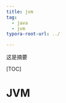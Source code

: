 ```yaml
---
title: jvm
tag:
  - java
  - jvm
typora-root-url: ../

---
```


这是摘要

<!--more-->

[TOC]

# JVM

## 
